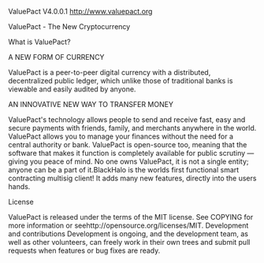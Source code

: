 ValuePact V4.0.0.1 http://www.valuepact.org

ValuePact - The New Cryptocurrency

What is ValuePact?

A NEW FORM OF CURRENCY

ValuePact is a peer-to-peer digital currency with a distributed, decentralized public ledger, which unlike those of traditional banks is viewable and easily audited by anyone.

AN INNOVATIVE NEW WAY TO TRANSFER MONEY

ValuePact's technology allows people to send and receive fast, easy and secure payments with friends, family, and merchants anywhere in the world. ValuePact allows you to manage your finances without the need for a central authority or bank. ValuePact is open-source too, meaning that the software that makes it function is completely available for public scrutiny — giving you peace of mind. No one owns ValuePact, it is not a single entity; anyone can be a part of it.BlackHalo is the worlds first functional smart contracting multisig client! It adds many new features, directly into the users hands.

License

ValuePact is released under the terms of the MIT license. See COPYING for more information or seehttp://opensource.org/licenses/MIT.
Development and contributions
Development is ongoing, and the development team, as well as other volunteers, can freely work in their own trees and submit pull requests when features or bug fixes are ready.

